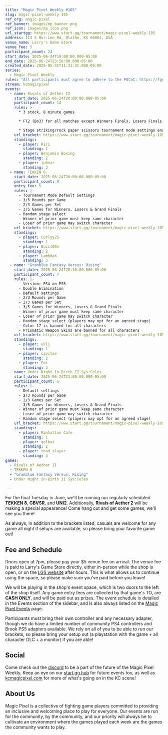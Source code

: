 ```yaml
---
title: "Magic Pixel Weekly #105"
slug: magic-pixel-weekly-105
ref_org: magic-pixel
ref_banner: images/mp_banner.png
ref_icon: images/mp_icon.png
url_startgg: https://www.start.gg/tournament/magic-pixel-weekly-105
address: 113 S Mur-Len Rd, Olathe, KS 66062, USA
venue_name: Larry's Game Store
venue_fee: 5
participant_count: 24
start_date: 2025-06-24T19:00:00.000-05:00
end_date: 2025-06-24T23:58:00.000-05:00
created_date: 2025-05-31T11:31:31.000-05:00
series:
  - Magic Pixel Weekly
rules: "All participants must agree to adhere to the FGCoC: https://fgcoc.com/"
stream: kcmagicpixel
events:
  - name: Rivals of Aether II
    start_date: 2025-06-24T20:00:00.000-05:00
    participant_count: 14
    rules: >-
      * 3 stock, 8 minute games

      * FT2 (Bo3) for all matches except Winners Finals, Losers Finals, and Grand Finals, which are FT3 (Bo5). Set this inside the game on character select

      * Stage striking/rock paper scissors tournament mode settings enabled
    url_bracket: https://www.start.gg/tournament/magic-pixel-weekly-105/events/rivals-of-aether-2/brackets/1990653/2919588
    standings:
      - player: Kiri
        standing: 1
      - player: Benjamin Boxing
        standing: 2
      - player: jubear
        standing: 3
  - name: TEKKEN 8
    start_date: 2025-06-24T20:00:00.000-05:00
    participant_count: 8
    entry_fee: 5
    rules: |-
      - Tournament Mode Default Settings
      - 3/5 Rounds per Game
      - 2/3 Games per Set
      - 3/5 Games for Winners, Losers & Grand Finals
      - Random stage select
      - Winner of prior game must keep same character
      - Loser of prior game may switch character
    url_bracket: https://www.start.gg/tournament/magic-pixel-weekly-105/events/tekken-8/brackets/1987319/2914808
    standings:
      - player: Curlyy25
        standing: 1
      - player: GucciG0n
        standing: 2
      - player: LambdaX
        standing: 3
  - name: "Granblue Fantasy Versus: Rising"
    start_date: 2025-06-24T20:30:00.000-05:00
    participant_count: 7
    rules: |-
      - Version: PS4 on PS5
      - Double Elimination
      - Default settings
      - 2/3 Rounds per Game
      - 2/3 Games per Set
      - 3/5 Games for Winners, Losers & Grand Finals
      - Winner of prior game must keep same character
      - Loser of prior game may switch character
      - Random stage select (players may opt for an agreed stage)
      - Color 17 is banned for all characters
      - Prismatic Weapon Skins are banned for all characters
    url_bracket: https://www.start.gg/tournament/magic-pixel-weekly-105/events/granblue-fantasy-versus-rising/brackets/1987318/2914807
    standings:
      - player: uklj
        standing: 1
      - player: cavitae
        standing: 2
      - player: Emi
        standing: 3
  - name: Under Night In-Birth II Sys:Celes
    start_date: 2025-06-24T21:00:00.000-05:00
    participant_count: 6
    rules: |-
      - Default settings
      - 2/3 Rounds per Game
      - 2/3 Games per Set
      - 3/5 Games for Winners, Losers & Grand Finals
      - Winner of prior game must keep same character
      - Loser of prior game may switch character
      - Random stage select (players may opt for an agreed stage)
    url_bracket: https://www.start.gg/tournament/magic-pixel-weekly-105/events/under-night-in-birth-ii-sys-celes/brackets/1987320/2914809
    standings:
      - player: Manhattan Cafe
        standing: 1
      - player: golbat
        standing: 2
      - player: toad_slayer
        standing: 3
games:
  - Rivals of Aether II
  - TEKKEN 8
  - "Granblue Fantasy Versus: Rising"
  - Under Night In-Birth II Sys:Celes

---
```


For the final Tuesday in June, we'll be running our regularly scheduled **TEKKEN 8**, **GBVSR**, and **UNI2**. Additionally, **Rivals of Aether 2** will be making a special appearance! Come hang out and get some games, we'll see you there!<!--more-->

As always, in addition to the brackets listed, casuals are welcome for any game all night if setups are available, so please bring your favorite game out! 

## Fee and Schedule

Doors open at 7pm, please pay your $5 venue fee on arrival. The venue fee is paid to Larry's Game Store directly, either in-person while the shop is open, or on the [LGS website](https://www.larrysgamestore.com/products/kc-magic-pixel-5) after hours. This is what allows us to continue using the space, so please make sure you've paid before you leave!

We will be playing in the shop's event space, which is two doors to the left of the shop itself. Any game entry fees are collected by that game's TO, are **CASH ONLY**, and will be paid out as prizes. The event schedule is detailed in the Events section of the sidebar, and is also always listed on the [Magic Pixel Events](https://kcmagicpixel.com/events/) page.

Participants must bring their own controller and any necessary adapter, though we do have a limited number of community PS4 controllers and Brook PS5 adapters available. We rely on all of you to be able to run our brackets, so please bring your setup out (a playstation with the game + all character DLC + a monitor) if you are able!  

## Social

Come check out the [discord](https://discord.gg/jkmn6CVrrQ) to be a part of the future of the Magic Pixel Weekly. Keep an eye on our [start.gg hub](https://www.start.gg/hub/magic-pixel) for future events too, as well as [kcmagicpixel.com](https://kcmagicpixel.com) for more of what's going on in the KC scene!

## About Us

Magic Pixel is a collective of fighting game players committed to providing an inclusive and welcoming place to play for everyone. Our events are run for the community, by the community, and our priority will always be to cultivate an environment where the games played each week are the games the community wants to play.
  